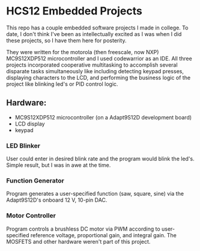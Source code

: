 # HCS12 Embedded Projects

This repo has a couple embedded software projects I made in college.
To date, I don't think I've been as intellectually excited as I was when I did these projects, so I have them here for posterity.

They were written for the motorola (then freescale, now NXP) MC9S12XDP512 microcontroller and I used codewarrior as an IDE. All three projects
incorporated cooperative multitasking to accomplish several disparate tasks simultaneously like including detecting keypad presses, displaying
characters to the LCD, and performing the business logic of the project like blinking led's or PID control logic.

## Hardware:

- MC9S12XDP512 microcontroller (on a Adapt9S12D development board)
- LCD display
- keypad

### LED Blinker

User could enter in desired blink rate and the program would blink the led's. Simple result, but I was in awe at the time.

### Function Generator

Program generates a user-specified function (saw, square, sine) via the Adapt9S12D's onboard 12 V, 10-pin DAC.

### Motor Controller

Program controls a brushless DC motor via PWM according to user-specified reference voltage, proportional gain, and integral gain.
The MOSFETS and other hardware weren't part of this project.
